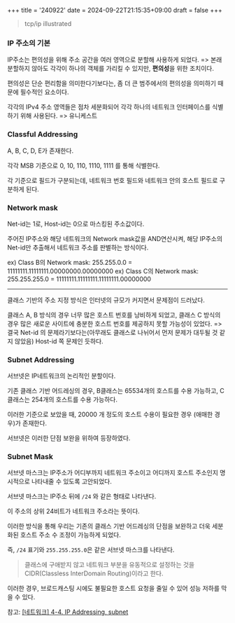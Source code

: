 +++
title = '240922'
date = 2024-09-22T21:15:35+09:00
draft = false
+++

> tcp/ip illustrated

### IP 주소의 기본

IP주소는 편의성을 위해 주소 공간을 여러 영역으로 분할해 사용하게 되었다.
=> 본래 분할하지 않아도 각각이 하나의 객체를 가리킬 수 있지만, **편의성**을 위한 조치이다.

편의성은 단순 편리함을 의미한다기보다는, 좀 더 큰 범주에서의 편의성을 의미하기 때문에 필수적인 요소이다.

각각의 IPv4 주소 영역들은 점차 세분화되어 각각 하나의 네트워크 인터페이스를 식별하기 위해 사용된다.
=> 유니케스트

### Classful Addressing

A, B, C, D, E가 존재한다.

각각 MSB 기준으로 0, 10, 110, 1110, 1111 를 통해 식별한다.

각 기준으로 필드가 구분되는데, 네트워크 번호 필드와 네트워크 안의 호스트 필드로 구분하게 된다.

### Network mask

Net-id는 1로, Host-id는 0으로 마스킹된 주소값이다.

주어진 IP주소와 해당 네트워크의 Network mask값을 AND연산시켜, 해당 IP주소의 Net-id만 추출해서
네트워크 주소를 판별하는 방식이다.

ex) Class B의 Network mask: 255.255.0.0 =
11111111.11111111.00000000.00000000
ex) Class C의 Network mask: 255.255.255.0 =
11111111.11111111.11111111.00000000

---

클래스 기반의 주소 지정 방식은 인터넷의 규모가 커지면서 문제점이 드러났다.

클래스 A, B 방식의 경우 너무 많은 호스트 번호를 낭비하게 되었고,
클래스 C 방식의 경우 많은 새로운 사이트에 충분한 호스트 번호를 제공하지 못할 가능성이 있었다.
=> 결국 Net-id 의 문제라기보다는(아무래도 클래스로 나뉘어서 먼저 문제가 대두될 것 같지 않았음) Host-id 쪽 문제인 듯하다.

### Subnet Addressing

서브넷은 IP네트워크의 논리적인 분할이다.

기존 클래스 기반 어드레싱의 경우,
B클래스는 65534개의 호스트를 수용 가능하고,
C클래스는 254개의 호스트를 수용 가능하다.

이러한 기준으로 보았을 때,
20000 개 정도의 호스트 수용이 필요한 경우 (애매한 경우)가 존재한다.

서브넷은 이러한 단점 보완을 위하여 등장하였다.

### Subnet Mask

서브넷 마스크는 IP주소가 어디부까지 네트워크 주소이고 어디까지 호스트 주소인지 명시적으로 나타내줄 수 있도록 고안되었다.

서브넷 마스크는 IP주소 뒤에 `/24` 와 같은 형태로 나타낸다.

이 주소의 상위 24비트가 네트워크 주소라는 뜻이다.

이러한 방식을 통해 우리는 기존의 클래스 기반 어드레싱의 단점을 보완하고
더욱 세분화된 호스트 주소 수 조정이 가능하게 되었다.

즉, `/24` 표기와 `255.255.255.0`은 같은 서브넷 마스크를 나타낸다.

> 클래스에 구애받지 않고 네트워크 부분을 유동적으로 설정하는 것을 CIDR(Classless InterDomain Routing)이라고 한다.

이러한 경우, 브로드캐스팅 시에도 불필요한 호스트 요청을 줄일 수 있어
성능 저하를 막을 수 있다.

참고: [[네트워크] 4-4. IP Addressing, subnet](https://velog.io/@dltmdrl1244/%EB%84%A4%ED%8A%B8%EC%9B%8C%ED%81%AC-4-4.-IP-Addressing)